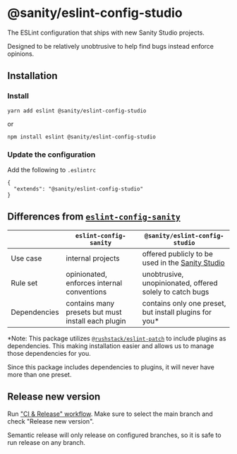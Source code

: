 # @sanity/eslint-config-studio

The ESLint configuration that ships with new Sanity Studio projects.

Designed to be relatively unobtrusive to help find bugs instead enforce opinions.

## Installation

### Install

```
yarn add eslint @sanity/eslint-config-studio
```

or

```
npm install eslint @sanity/eslint-config-studio
```

### Update the configuration

Add the following to `.eslintrc`

```
{
  "extends": "@sanity/eslint-config-studio"
}
```

## Differences from [`eslint-config-sanity`](https://github.com/sanity-io/eslint-config-sanity)

|              | `eslint-config-sanity`                             | `@sanity/eslint-config-studio`                                                   |
| ------------ | -------------------------------------------------- | -------------------------------------------------------------------------------- |
| Use case     | internal projects                                  | offered publicly to be used in the [Sanity Studio](https://www.sanity.io/studio) |
| Rule set     | opinionated, enforces internal conventions         | unobtrusive, unopinionated, offered solely to catch bugs                         |
| Dependencies | contains many presets but must install each plugin | contains only one preset, but install plugins for you\*                          |

\*Note: This package utilizes [`@rushstack/eslint-patch`](https://github.com/microsoft/rushstack/tree/ebee58403b1595027da7ef00a4d817d83ecbd737/eslint/eslint-patch#what-it-does) to include plugins as dependencies. This making installation easier and allows us to manage those dependencies for you.

Since this package includes dependencies to plugins, it will never have more than one preset.

## Release new version

Run ["CI & Release" workflow](https://github.com/sanity-io/eslint-config-studio/actions).
Make sure to select the main branch and check "Release new version".

Semantic release will only release on configured branches, so it is safe to run release on any branch.

